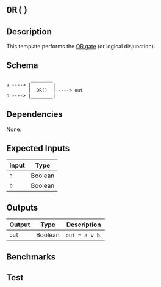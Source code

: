 # `OR()`

## Description

This template performs the [OR gate](https://en.wikipedia.org/wiki/OR_gate) (or logical disjunction). 

## Schema

```
         ________     
a ----> |        |
        |  OR()  | ----> out
b ----> |________|     
```

## Dependencies

None.

## Expected Inputs

| Input  | Type    |
| -----  | -----   | 
| `a`    | Boolean |
| `b`    | Boolean |

## Outputs

| Output  | Type     | Description    |
| ------  | ------   | ----------     | 
| `out`   | Boolean  | `out = a v b`. |

## Benchmarks 

## Test